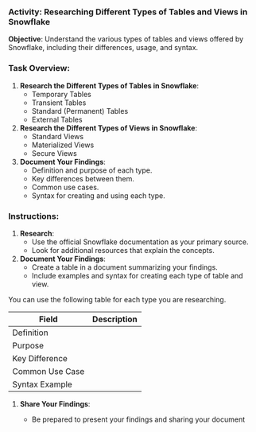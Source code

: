 ### Activity: Researching Different Types of Tables and Views in Snowflake

**Objective**: Understand the various types of tables and views offered by Snowflake, including their differences, usage, and syntax.

### Task Overview:

1. **Research the Different Types of Tables in Snowflake**:
   - Temporary Tables
   - Transient Tables
   - Standard (Permanent) Tables
   - External Tables
2. **Research the Different Types of Views in Snowflake**:
   - Standard Views
   - Materialized Views
   - Secure Views
3. **Document Your Findings**:
   - Definition and purpose of each type.
   - Key differences between them.
   - Common use cases.
   - Syntax for creating and using each type.

### Instructions:

1. **Research**:
   - Use the official Snowflake documentation as your primary source.
   - Look for additional resources that explain the concepts.
2. **Document Your Findings**:
   - Create a table in a document summarizing your findings.
   - Include examples and syntax for creating each type of table and view.

You can use the following table for each type you are researching.

| Field           | Description |
| --------------- | ----------- |
| Definition      |             |
| Purpose         |             |
| Key Difference  |             |
| Common Use Case |             |
| Syntax Example  |             |

1. **Share Your Findings**:

   - Be prepared to present your findings and sharing your document 

     
